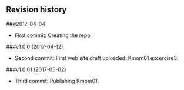 Revision history
----------------

###2017-04-04

* First commit: Creating the repo

###v1.0.0 (2017-04-12)

* Second commit: First web site draft uploaded: Kmom01 excercise3.

###v1.0.01 (2017-05-02)

* Third commit: Publishing Kmom01.
